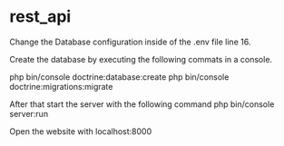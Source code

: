 # rest_api

Change the Database configuration inside of the .env file line 16.

Create the database by executing the following commats in a console.
  
  php bin/console doctrine:database:create
  php bin/console doctrine:migrations:migrate
  
After that start the server with the following command
  php bin/console server:run
  
Open the website with
  localhost:8000
